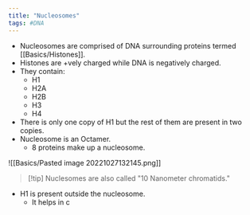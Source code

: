 ```yaml
---
title: "Nucleosomes"
tags: #DNA
---
```


- Nucleosomes are comprised of DNA surrounding proteins termed [[Basics/Histones]].
- Histones are +vely charged while DNA is negatively charged.
-   They contain: 
	- H1
	- H2A
	- H2B
	- H3
	- H4
- There is only one copy of H1 but the rest of them are present in two copies.
- Nucleosome is an Octamer. 
	- 8 proteins make up a nucleosome.

![[Basics/Pasted image 20221027132145.png]]

>[!tip]  Nuclesomes are also called "10 Nanometer chromatids."

- H1 is present outside the nucleosome.
	- It helps in c
